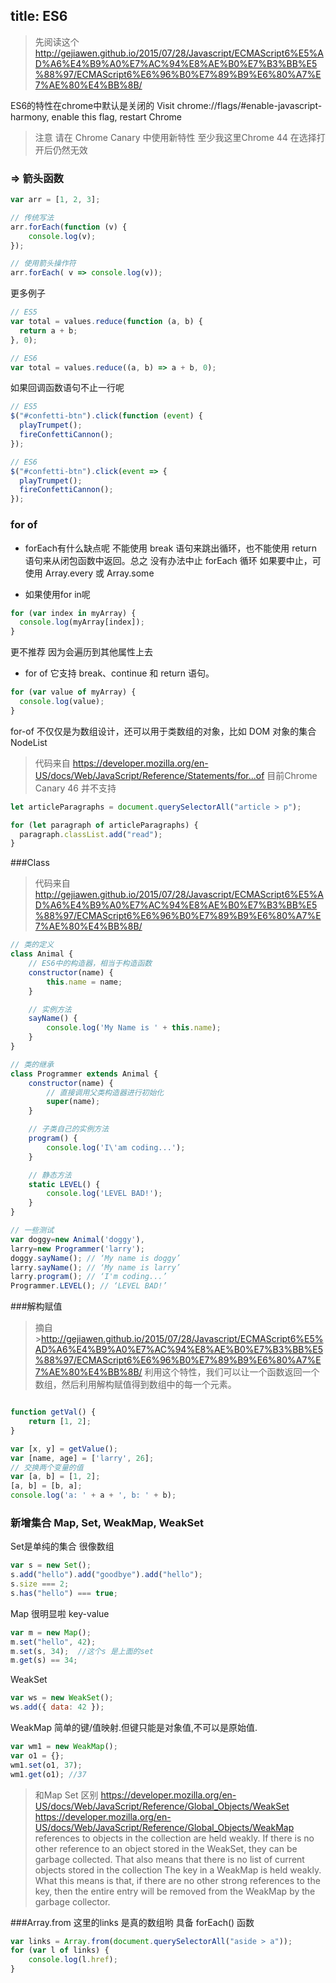 title: ES6
---
>先阅读这个
>http://gejiawen.github.io/2015/07/28/Javascript/ECMAScript6%E5%AD%A6%E4%B9%A0%E7%AC%94%E8%AE%B0%E7%B3%BB%E5%88%97/ECMAScript6%E6%96%B0%E7%89%B9%E6%80%A7%E7%AE%80%E4%BB%8B/

ES6的特性在chrome中默认是关闭的
Visit chrome://flags/#enable-javascript-harmony, enable this flag, restart Chrome
>注意
>请在 Chrome Canary 中使用新特性
>至少我这里Chrome 44 在选择打开后仍然无效


###  => 箭头函数
``` javascript
var arr = [1, 2, 3];

// 传统写法
arr.forEach(function (v) {
    console.log(v);
});

// 使用箭头操作符
arr.forEach( v => console.log(v));

```
更多例子

``` javascript
// ES5
var total = values.reduce(function (a, b) {
  return a + b;
}, 0);

// ES6
var total = values.reduce((a, b) => a + b, 0);
```
如果回调函数语句不止一行呢

``` javascript
// ES5
$("#confetti-btn").click(function (event) {
  playTrumpet();
  fireConfettiCannon();
});

// ES6
$("#confetti-btn").click(event => {
  playTrumpet();
  fireConfettiCannon();
});
```

### for of
- forEach有什么缺点呢
不能使用 break 语句来跳出循环，也不能使用 return 语句来从闭包函数中返回。总之 没有办法中止 forEach 循环 如果要中止，可使用  Array.every 或 Array.some

- 如果使用for in呢
``` javascript
for (var index in myArray) {
  console.log(myArray[index]);
}
```
更不推荐  因为会遍历到其他属性上去

- for of 它支持 break、continue 和 return 语句。
```javascript
for (var value of myArray) {
  console.log(value);
}
```

for-of 不仅仅是为数组设计，还可以用于类数组的对象，比如 DOM 对象的集合 NodeList
>代码来自
>https://developer.mozilla.org/en-US/docs/Web/JavaScript/Reference/Statements/for...of
>目前Chrome Canary 46 并不支持

``` javascript
let articleParagraphs = document.querySelectorAll("article > p");

for (let paragraph of articleParagraphs) {
  paragraph.classList.add("read");
}
```

###Class
>代码来自
>http://gejiawen.github.io/2015/07/28/Javascript/ECMAScript6%E5%AD%A6%E4%B9%A0%E7%AC%94%E8%AE%B0%E7%B3%BB%E5%88%97/ECMAScript6%E6%96%B0%E7%89%B9%E6%80%A7%E7%AE%80%E4%BB%8B/

``` javascript
// 类的定义
class Animal {
    // ES6中的构造器，相当于构造函数
    constructor(name) {
        this.name = name;
    }

    // 实例方法
    sayName() {
        console.log('My Name is ' + this.name);
    }
}

// 类的继承
class Programmer extends Animal {
    constructor(name) {
        // 直接调用父类构造器进行初始化
        super(name);
    }

    // 子类自己的实例方法
    program() {
        console.log('I\'am coding...');
    }

    // 静态方法
    static LEVEL() {
        console.log('LEVEL BAD!');
    }
}

// 一些测试
var doggy=new Animal('doggy'),
larry=new Programmer('larry');
doggy.sayName(); // ‘My name is doggy’
larry.sayName(); // ‘My name is larry’
larry.program(); // ‘I'm coding...’
Programmer.LEVEL(); // ‘LEVEL BAD!’

```

###解构赋值
>摘自>http://gejiawen.github.io/2015/07/28/Javascript/ECMAScript6%E5%AD%A6%E4%B9%A0%E7%AC%94%E8%AE%B0%E7%B3%BB%E5%88%97/ECMAScript6%E6%96%B0%E7%89%B9%E6%80%A7%E7%AE%80%E4%BB%8B/
利用这个特性，我们可以让一个函数返回一个数组，然后利用解构赋值得到数组中的每一个元素。

``` javascript

function getVal() {
    return [1, 2];
}

var [x, y] = getValue();
var [name, age] = ['larry', 26];
// 交换两个变量的值
var [a, b] = [1, 2];
[a, b] = [b, a];
console.log('a: ' + a + ', b: ' + b);
```

### 新增集合 Map, Set, WeakMap, WeakSet

Set是单纯的集合  很像数组
```  javascript
var s = new Set();
s.add("hello").add("goodbye").add("hello");
s.size === 2;
s.has("hello") === true;
```
Map 很明显啦 key-value
``` javascript
var m = new Map();
m.set("hello", 42);
m.set(s, 34);  //这个s 是上面的set
m.get(s) == 34;
```
WeakSet
``` javascript
var ws = new WeakSet();
ws.add({ data: 42 });
```
WeakMap 简单的键/值映射.但键只能是对象值,不可以是原始值.

``` javascript
var wm1 = new WeakMap();
var o1 = {};
wm1.set(o1, 37);
wm1.get(o1); //37
```
>和Map Set 区别
>https://developer.mozilla.org/en-US/docs/Web/JavaScript/Reference/Global_Objects/WeakSet
>https://developer.mozilla.org/en-US/docs/Web/JavaScript/Reference/Global_Objects/WeakMap
>references to objects in the collection are held weakly. If there is no other reference to an object stored in the WeakSet, they can be garbage collected. That also means that there is no list of current objects stored in the collection
>The key in a WeakMap is held weakly.  What this means is that, if there are no other strong references to the key, then the entire entry will be removed from the WeakMap by the garbage collector.

###Array.from
这里的links 是真的数组哟  具备 forEach() 函数
``` javascript
var links = Array.from(document.querySelectorAll("aside > a"));
for (var l of links) {
    console.log(l.href);
}

```
